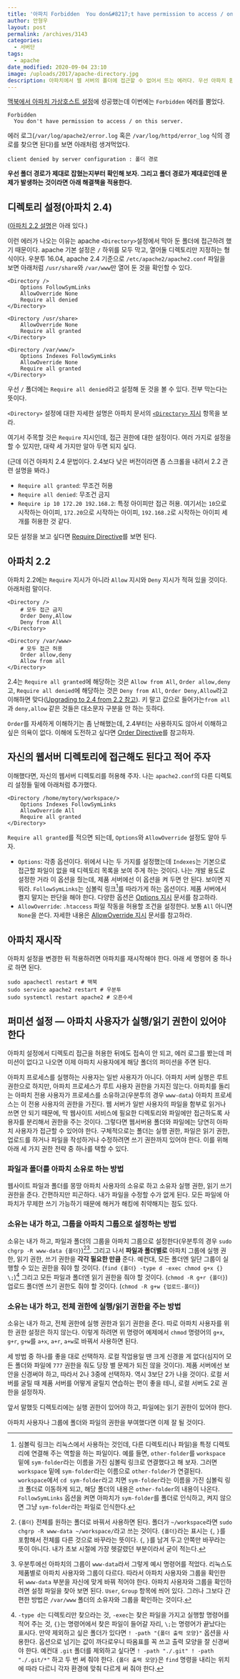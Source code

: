 ```yaml
---
title: '아파치 Forbidden  You don&#8217;t have permission to access / on this server. 에러 해결'
author: 안형우
layout: post
permalink: /archives/3143
categories:
  - 서버단
tags:
  - apache
date_modified: 2020-09-04 23:10
image: /uploads/2017/apache-directory.jpg
description: 아파치에서 웹 서버의 폴더에 접근할 수 없어서 뜨는 에러다. 우선 아파치 환경 설정에서 해당 폴더 접근을 허용하고, 아파치 사용자에게 폴더의 실행 권한과 파일의 읽기 권한을 줘야 한다.
---
```


[맥북에서 아파치 가상호스트 설정][1]에 성공했는데 이번에는 `Forbidden` 에러를 뿜었다.

    Forbidden
      You don't have permission to access / on this server.

에러 로그(`/var/log/apache2/error.log` 혹은 `/var/log/httpd/error_log` 식의 경로를 찾으면 된다)를 보면 아래처럼 생겨먹었다.

    client denied by server configuration : 폴더 경로

**우선 폴더 경로가 제대로 잡혔는지부터 확인해 보자. 그리고 폴더 경로가 제대로인데 문제가 발생하는 것이라면 아래 해결책을 적용한다.**

## 디렉토리 설정(아파치 2.4)

([아파치 2.2 설명](#아파치-22)은 아래 있다.)

이런 에러가 나오는 이유는 apache `<Directory>`설정에서 막아 둔 폴더에 접근하려 했기 때문이다. apache 기본 설정은 `/` 하위를 모두 막고, 열어둘 디렉토리만 지정하는 형식이다. 우분투 16.04, apache 2.4 기준으로 `/etc/apache2/apache2.conf` 파일을 보면 아래처럼 `/usr/share`와 `/var/www`만 열어 둔 것을 확인할 수 있다.

    <Directory />
        Options FollowSymLinks
        AllowOverride None
        Require all denied
    </Directory>

    <Directory /usr/share>
        AllowOverride None
        Require all granted
    </Directory>

    <Directory /var/www/>
        Options Indexes FollowSymLinks
        AllowOverride None
        Require all granted
    </Directory>

우선 `/` 폴더에는 `Require all denied`라고 설정해 둔 것을 볼 수 있다. 전부 막는다는 뜻이다. 

`<Directory>` 설정에 대한 자세한 설명은 아파치 문서의 [`<Directory>` 지시](https://httpd.apache.org/docs/2.4/en/mod/core.html#directory) 항목을 보라.

여기서 주목할 것은 `Require` 지시인데, 접근 권한에 대한 설정이다. 여러 가지로 설정을 할 수 있지만, 대략 세 가지만 알아 두면 되지 싶다.

(근데 이건 아파치 2.4 문법이다. 2.4보다 낮은 버전이라면 좀 스크롤을 내려서 2.2 관련 설명을 봐라.)

- `Require all granted`: 무조건 허용
- `Require all denied`: 무조건 금지
- `Require ip 10 172.20 192.168.2`: 특정 아이피만 접근 허용. 여기서는 `10`으로 시작하는 아이피, `172.20`으로 시작하는 아이피, `192.168.2`로 시작하는 아이피 세 개를 허용한 것 같다.

모든 설정을 보고 싶다면 [Require Directive]를 보면 된다. 

[Require Directive]: https://httpd.apache.org/docs/2.4/en/mod/mod_authz_core.html#require


## 아파치 2.2

아파치 2.2에는 `Require` 지시가 아니라 `Allow` 지시와 `Deny` 지시가 적혀 있을 것이다. 아래처럼 말이다.

~~~
<Directory />
    # 모두 접근 금지
    Order Deny,Allow
    Deny from All
</Directory>

<Directory /var/www>
    # 모두 접근 허용
    Order allow,deny
    Allow from all
</Directory>
~~~

2.4는 `Require all granted`에 해당하는 것은 `Allow from All`, `Order allow,deny`고, `Require all denied`에 해당하는 것은 `Deny from All`, `Order Deny,Allow`라고 이해하면 맞다([Upgrading to 2.4 from 2.2 참고]). 키 말고 값으로 들어가는`from all`과 `deny,allow` 같은 것들은 대소문자 구분을 안 하는 듯하다.

[Upgrading to 2.4 from 2.2 참고]: https://httpd.apache.org/docs/2.4/upgrading.html

`Order`를 자세하게 이해하기는 좀 난해했는데, 2.4부터는 사용하지도 않아서 이해하고 싶은 의욕이 없다. 이해에 도전하고 싶다면 [Order Directive](https://httpd.apache.org/docs/2.2/ko/mod/mod_authz_host.html#order)를 참고하자.


## 자신의 웹서버 디렉토리에 접근해도 된다고 적어 주자

이해했다면, 자신의 웹서버 디렉토리를 허용해 주자. 나는 `apache2.conf`의 다른 디렉토리 설정들 밑에 아래처럼 추가했다.

    <Directory /home/mytory/workspace/>
        Options Indexes FollowSymLinks
        AllowOverride All
        Require all granted
    </Directory>

`Require all granted`를 적으면 되는데, `Options`와 `AllowOverride` 설정도 알아 두자.

- `Options`: 각종 옵션이다. 위에서 나는 두 가지를 설정했는데 `Indexes`는 기본으로 접근할 파일이 없을 때 디렉토리 목록을 보여 주게 하는 것이다. 나는 개발 용도로 설정한 거라 이 옵션을 줬는데, 제품 서버에선 이 옵션을 켜 두면 안 된다. 보이면 지워라. `FollowSymLinks`는 심볼릭 링크[^symlink]를 따라가게 하는 옵션이다. 제품 서버에서 켤지 말지는 판단을 해야 한다. 다양한 옵션은 [Options 지시] 문서를 참고하라.
- `AllowOverride`: `.htaccess` 파일 작동을 허용할 조건을 설정한다. 보통 `All` 아니면 `None`을 쓴다. 자세한 내용은 [AllowOverride 지시] 문서를 참고하라.

[Options 지시]: https://httpd.apache.org/docs/2.4/ko/mod/core.html#Options
[AllowOverride 지시]: https://httpd.apache.org/docs/2.4/ko/mod/core.html#allowoverride

[^symlink]: 심볼릭 링크는 리눅스에서 사용하는 것인데, 다른 디렉토리(나 파일)을 특정 디렉토리에 연결해 주는 역할을 하는 파일이다. 예를 들면, `other-folder`를 `workspace` 밑에 `sym-folder`라는 이름을 가진 심볼릭 링크로 연결했다고 해 보자. 그러면 `workspace` 밑에 `sym-folder`라는 이름으로 `other-folder`가 연결된다. `workspace`에서 `cd sym-folder`라고 치면 `sym-folder`라는 이름을 가진 심볼릭 링크 폴더로 이동하게 되고, 해당 폴더의 내용은 `other-folder`의 내용이 나온다. `FollowSymLinks` 옵션을 켜면 아파치가 `sym-folder`를 폴더로 인식하고, 켜지 않으면 그냥 `sym-folder`라는 파일로 인식한다.


## 아파치 재시작

아파치 설정을 변경한 뒤 적용하려면 아파치를 재시작해야 한다. 아래 세 명령어 중 하나로 하면 된다.

    sudo apachectl restart # 맥북
    sudo service apache2 restart # 우분투
    sudo systemctl restart apache2 # 오픈수세


## 퍼미션 설정 ― 아파치 사용자가 실행/읽기 권한이 있어야 한다

아파치 설정에서 디렉토리 접근을 허용한 뒤에도 접속이 안 되고, 에러 로그를 봤는데 퍼미션이 없다고 나오면 이제 아파치 사용자에게 해당 폴더의 퍼미션을 주면 된다.

아파치 프로세스를 실행하는 사용자는 일반 사용자가 아니다. 아파치 서버 실행은 루트 권한으로 하지만, 아파치 프로세스가 루트 사용자 권한을 가지진 않는다. 아파치를 돌리는 아파치 전용 사용자가 프로세스를 소유하고(우분투의 경우 `www-data`) 아파치 프로세스는 이 전용 사용자의 권한을 가진다. 웹 서버가 일반 사용자의 파일을 함부로 읽거나 쓰면 안 되기 때문에, 딱 웹사이트 서비스에 필요한 디렉토리와 파일에만 접근하도록 사용자를 분리해서 권한을 주는 것이다. 그렇다면 웹서버용 폴더와 파일에는 당연히 아파치 사용자가 접근할 수 있어야 한다. 구체적으로는 폴더는 실행 권한, 파일은 읽기 권한, 업로드를 하거나 파일을 작성하거나 수정하려면 쓰기 권한까지 있어야 한다. 이를 위해 아래 세 가지 권한 전략 중 하나를 택할 수 있다.


### 파일과 폴더를 아파치 소유로 하는 방법

웹사이트 파일과 폴더를 몽땅 아파치 사용자의 소유로 하고 소유자 실행 권한, 읽기 쓰기 권한을 준다. 간편하지만 피곤하다. 내가 파일을 수정할 수가 없게 된다. 모든 파일에 아파치가 무제한 쓰기 가능하기 때문에 해커가 해킹에 취약해지는 점도 있다. 


### 소유는 내가 하고, 그룹을 아파치 그룹으로 설정하는 방법

소유는 내가 하고, 파일과 폴더의 그룹을 아파치 그룹으로 설정한다(우분투의 경우 `sudo chgrp -R www-data {폴더}`)[^curly-brace][^www-data]. 그리고 나서 **파일과 폴더별로** 아파치 그룹에 실행 권한, 읽기 권한, 쓰기 권한을 **각각 필요한 만큼** 준다. 예컨대, 모든 폴더엔 일단 그룹이 실행할 수 있는 권한을 줘야 할 것이다. (`find {폴더} -type d -exec chmod g+x {} \;`)[^find] 그리고 모든 파일과 폴더엔 읽기 권한을 줘야 할 것이다. (`chmod -R g+r {폴더}`) 업로드 폴더엔 쓰기 권한도 줘야 할 것이다. (`chmod -R g+w {업로드-폴더}`)


### 소유는 내가 하고, 전체 권한에 실행/읽기 권한을 주는 방법

소유는 내가 하고, 전체 권한에 실행 권한과 읽기 권한을 준다. 따로 아파치 사용자를 위한 권한 설정은 하지 않는다. 이렇게 하려면 위 명령어 예제에서 `chmod` 명령어의 `g+x`, `g+r`, `g+w`를 `a+x`, `a+r`, `a+w`로 바꿔서 사용하면 된다.

[^curly-brace]: `{폴더}` 전체를 원하는 폴더로 바꿔서 사용하면 된다. 폴더가 `~/workspace`라면 `sudo chgrp -R www-data ~/workspace/`라고 쓰는 것이다. `{폴더}`라는 표시는 `{`, `}`를 포함해서 전체를 다른 것으로 바꾸라는 뜻이다. `{`, `}`를 남겨 두고 안쪽만 바꾸라는 뜻이 아니다. 내가 초보 시절에 가장 헷갈렸던 부분이라서 굳이 적는다.

[^www-data]: 우분투에선 아파치의 그룹이 `www-data`라서 그렇게 예시 명령어를 적었다. 리눅스도 제품별로 아파치 사용자와 그룹이 다르다. 따라서 아파치 사용자와 그룹을 확인한 뒤 `www-data` 부분을 자신에 맞게 바꿔 적어야 한다. 아파치 사용자와 그룹을 확인하려면 설정 파일을 찾아 보면 된다. `User`, `Group` 항목에 씌어 있다. 그러나 그보다 간편한 방법은 `/var/www` 폴더의 소유자와 그룹을 확인하는 것이다.

[^find]: `-type d`는 디렉토리만 찾으라는 것, `-exec`는 찾은 파일을 가지고 실행할 명령어를 적어 주는 것, `{}`는 명령어에서 찾은 파일이 들어갈 자리, `\;`는 명령어가 끝났다는 표시다. 만약 제외하고 싶은 폴더가 있다면 `! -path "{폴더 출력 모양}"` 옵션을 사용한다. 옵션으로 넘기는 값이 까다로우니 따옴표를 꼭 쓰고 출력 모양을 잘 신경써야 한다. 예컨대 `.git` 폴더를 제외하고 싶다면 `! -path "./.git" ! -path "./.git/*"` 하고 두 번 써 줘야 한다. `{폴더 출력 모양}`은 `find` 명령을 내리는 위치에 따라 다르니 각자 환경에 맞춰 다르게 써 줘야 한다.

세 방법 중 하나를 좋을 대로 선택하자. 로컬 작업용일 땐 크게 신경쓸 게 없다(심지어 모든 폴더와 파일에 `777` 권한을 줘도 당장 별 문제가 되진 않을 것이다). 제품 서버에선 보안을 신경써야 하고, 따라서 2나 3중에 선택하자. 역시 3보단 2가 나을 것이다. 로컬 서버를 굴릴 때 제품 서버를 어떻게 굴릴지 연습하는 편이 좋을 테니, 로컬 서버도 2로 권한을 설정하자.

앞서 말했듯 디렉토리에는 실행 권한이 있어야 하고, 파일에는 읽기 권한이 있어야 한다. 

아파치 사용자나 그룹에 폴더와 파일의 권한을 부여했다면 이제 잘 될 것이다.

 [1]: https://mytory.net/archives/3135 "맥북 아파치 가상호스트 활성화를 위해선 ‘웹 공유’를 켜야 한다"

